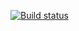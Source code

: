 [![Build status](https://build.appcenter.ms/v0.1/apps/20cc65ea-1967-44c3-ac81-b4e56310c202/branches/dev/badge)](https://appcenter.ms)